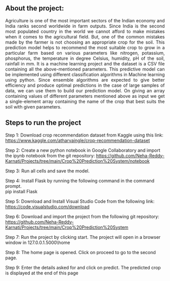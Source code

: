 ## About the project:
<p align="justify">Agriculture is one of the most important sectors of the Indian economy and India ranks second
worldwide in farm outputs. Since India is the second most populated country in the world we
cannot afford to make mistakes when it comes to the agricultural field. But, one of the common
mistakes made by the farmer is not choosing an appropriate crop for the soil. This prediction model
helps to recommend the most suitable crop to grow in a particular farm based on various parameters
like nitrogen, potassium, phosphorus, the temperature in degree Celsius, humidity, pH of the soil,
rainfall in mm. It is a machine learning project and the dataset is a CSV file containing all the
above-mentioned parameters. This predictive model can be implemented using different
classification algorithms in Machine learning using python. Since ensemble algorithms are expected
to give better efficiency and produce optimal predictions in the case of large samples of data, we
can use them to build our prediction model. On giving an array containing values of different
parameters mentioned above as input we get a single-element array containing the name of the crop
that best suits the soil with given parameters.</p>
 
 
 
 ## Steps to run the project
 Step 1: Download crop recommendation dataset from Kaggle using this link: \
 https://www.kaggle.com/atharvaingle/crop-recommendation-dataset 
 
 Step 2: Create a new python notebook in Google Collaboratory and import the ipynb notebook
 from the git repository:
 https://github.com/Neha-Reddy-Karnati/Projects/tree/main/Crop%20Prediction%20System/notebook 
 
 Step 3: Run all cells and save the model. 
 
 Step 4: Install Flask by running the following command in the command prompt. \
 pip install Flask 
 
 Step 5: Download and Install Visual Studio Code from the following link: \
 https://code.visualstudio.com/download 
 
 Step 6: Download and import the project from the following git repository: \
 https://github.com/Neha-Reddy-Karnati/Projects/tree/main/Crop%20Prediction%20System
  
 Step 7: Run the project by clicking start. The project will open in a browser window in
 127.0.0.1.5000\home 
 
 Step 8: The home page is opened. Click on proceed to go to the second page. 
 
 Step 9: Enter the details asked for and click on predict. The predicted crop is displayed at the
 end of this page

